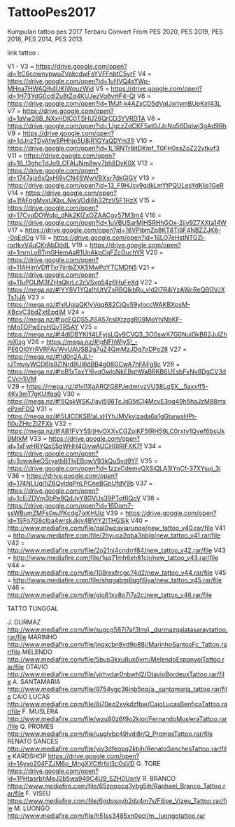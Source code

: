 # TattooPes2017
Kumpulan tattoo pes 2017 Terbaru Convert From PES 2020, PES 2019, PES 2018, PES 2014, PES 2013

link tattoo :

V1 - V3 = https://drive.google.com/open?id=1tC6cownypwuZVakcdwFsYVFFnbtC5yrF
V4      = https://drive.google.com/open?id=1uHVQ4sYWp-MHna7HWAQih4UKiWouzWid
V5      = https://drive.google.com/open?id=1H73YdG0cdIZu8tZq4KUJezVq6vHF4-Ql
V6      = https://drive.google.com/open?id=1MJf-k4AZxCD5dVqIJxrIymBUpKirl43L
V7      = https://drive.google.com/open?id=1aVw28B_NXxHDlC0TSHU26QrCD3YVRDTA
V8      = https://drive.google.com/open?id=1JgczZdCKF5at0JJcNq56DqIwj3gAd9Rh
V9      = https://drive.google.com/open?id=1dJnzTDyAfw5PHhjp5U8jR1GYaQDYm31I
V10     = https://drive.google.com/open?id=1L1RNTr8itDKmf_T0FH0ssZoZ22vtkvf3
V11     = https://drive.google.com/open?id=16_I3ghcTdJq9_CFAIJNm8wy7bh8DvK0X
V12     = https://drive.google.com/open?id=1747ajz6xQxHi9vCN4SWwVBXxr7dkGlGY
V13     = https://drive.google.com/open?id=13_F9HJcx9qdkLmYtPQULesYdKlis1GeR
V14     = https://drive.google.com/open?id=1fAFqgMvxUKbs_NwVOdl6h32fzV5F1HzX
V15     = https://drive.google.com/open?id=17CvqDOWqIp_dNk2KlZxOZAACgy57M3m4
V16     = https://drive.google.com/open?id=1uVBUSarMjHSRHhGOx-2iiv9Z7XXta14W
V17     = https://drive.google.com/open?id=16VPibmZp8KT8Tj9F4NBZZJK6--0qEdOg
V18     = https://drive.google.com/open?id=16LO7eHstNTGZi-rortkvV4uCKrAbDddL
V19     = https://drive.google.com/open?id=1mrnLoBTmGHemAaR1UnAkpCqFZcGuchYR
V20     = https://drive.google.com/open?id=11AHimVDffTxr7jinbZXK5MwPoYTCMDN5
V21     = https://drive.google.com/open?id=11uPOUM3fZHsQkrLc2cVSxp54z6HuFeXd
V22     = https://mega.nz/#!YY8V1YQa!hUtVZsRBQlkbRu_vld2l7R4iYzAWcReQBGVJXTs1jJA
V23     = https://mega.nz/#!xIUgiaQK!yVqq682CjQv59yIoccWAKBXpsM-XBcvC3bdZxtEpdiM
V24     = https://mega.nz/#!pcEQDS5J!SA57csIXtzggR09MoYhjNbKF-hMnTOPwErvHQvTR5AY
V25     = https://mega.nz/#!4dlDBYKI!l4LFyjsLQv9CVQ3_3O0swX7G0NuiGkB62JulZhmXlzg
V26     = https://mega.nz/#!gNFhWIyS!_-PE6OI0YrRVRFAVWvUAUSB2g7uZ4QmMzJDq7oDPo28
V27     = https://mega.nz/#!Id0n2AJL!-rJTmviyWCD6Is9ZlNrd9Ul6dBB4g08GCwA7hFAFg8c
V28     = https://mega.nz/#!pB1xTaxY!6vqGwlpNkEBqhWaBRKB6UEsbFvNv8DgCV3dCVch1jVM   
V29     = https://mega.nz/#!xI1XgARQ!G8PJedmtvzVU38LgSX__5axxff5-4Kv3mT7gKUlfqa0
V30     = https://mega.nz/#!5QskWSKJ!ayj598TcJd35tCl4McvE3nq49h5haJzM88mxePznFDQ
V31     = https://mega.nz/#!5UlC0KSB!aLxHYhJMVkvjzada6a1gGtwwsHPt-fl0uZHtcZiZFXk
V32     = https://mega.nz/#!AB1FVY5S!jHvOXXvCGZojKF5fRH59LC0rxty1Qvef6bsiJk9MtkM
V33     = https://drive.google.com/open?id=1xFwHRYQsS5qWHH4OiywAUCH0IRIFXK7f
V34     = https://drive.google.com/open?id=1pwwAeOSryatbBThjEBqwV93kQuSvd9YF
V35     = https://drive.google.com/open?id=1zzxCdemvQXSiQLA3lYnCf-37XYsuj_3i
V36     = https://drive.google.com/open?id=174NLUqi1iZ6QyldqPnLPCneBGpUfdV9b
V37     = https://drive.google.com/open?id=1cEiZDVm3bPe9QdJyY8GVUs39PTof6QoV
V38     = https://drive.google.com/open?id=16Dom7-ssWBumZMFs0wJfKcdg7ixKHUiz
V39     = https://drive.google.com/open?id=1SFq7G8cIba4wrskJkjv4BVlY2ITHGSjk
V40     = http://www.mediafire.com/file/qal0wcayiarunoe/new_tattoo_v40.rar/file
V41     = http://www.mediafire.com/file/2hyuca2qba3nblg/new_tattoo_v41.rar/file
V42     = http://www.mediafire.com/file/2o21ni4cndrrf84/new_tattoo_v42.rar/file
V43     = http://www.mediafire.com/file/1uq71mh6xh81cjr/new_tattoo_v43.rar/file
V44     = http://www.mediafire.com/file/108rexfrcgc74d2/new_tattoo_v44.rar/file
V45     = http://www.mediafire.com/file/shqgabm6qgf6iya/new_tattoo_v45.rar/file
V46     = http://www.mediafire.com/file/gio81xv8p7i7a2c/new_tattoo_v46.rar/file

TATTO TUNGGAL

J. DURMAZ     http://www.mediafire.com/file/sugcg587i7af3lm/j._durmazgalatasaraytattoo.rar/file
MARINHO       http://www.mediafire.com/file/jnqxcbn8vd9p88j/MarinhoSantosFc_Tattoo.rar/file
MELENDO       http://www.mediafire.com/file/5bup3kxu8ux6vrn/MelendoEspanyolTattoo.rar/file
OTAVIO        http://www.mediafire.com/file/vjrhvdar0nbwhl2/OtavioBordeuxTattoo.rar/file
A. SANTAMARIA http://www.mediafire.com/file/9754ygc36inb5nq/a._santamaria_tattoo.rar/file
CAIO LUCAS    http://www.mediafire.com/file/8i70eq2xvkdzfbw/CaioLucasBenficaTattoo.rar/file
F. MUSLERA    http://www.mediafire.com/file/wzu80z6f9o2kior/FernandoMusleraTattoo.rar/file
Q. PROMES     http://www.mediafire.com/file/uuglvbc49lvdi8r/Q_PromesTattoo.rar/file
RENATO SANCES http://www.mediafire.com/file/yiv3dfeqpq2kbjh/RenatoSanchesTattoo.rar/file
KARDSHOP      https://drive.google.com/open?id=1Ayxo204FZJM6o_MngXXCtfrfol3cOsVD
G. TORE       https://drive.google.com/open?id=1PHtasrbhMeJ2b5wa949C4U9_SZH0UsnV
R. BRANCO     https://www.mediafire.com/file/65zpoocq3ybg5ih/Raphael_Branco_Tattoo.rar/file
F. VISEU      https://www.mediafire.com/file/6gdosqyb2dz4m7s/Filipe_Vizeu_Tattoo.rar/file
M. LUONGO     http://www.mediafire.com/file/h51ss3485xn0ecl/m._luongotattoo.rar
